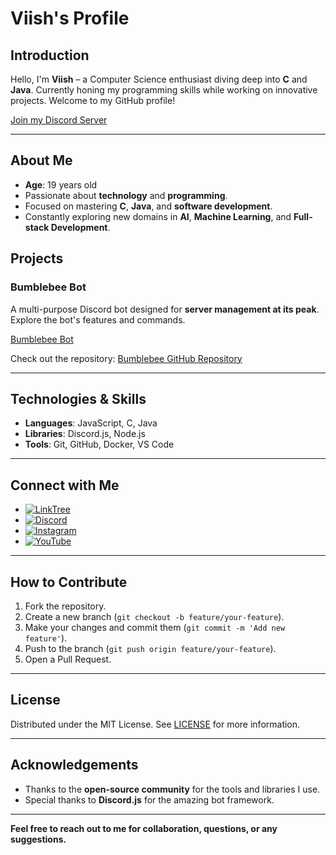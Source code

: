 # Viish's Profile

## Introduction

Hello, I'm **Viish** – a Computer Science enthusiast diving deep into **C** and **Java**. Currently honing my programming skills while working on innovative projects. Welcome to my GitHub profile!

[Join my Discord Server](https://discord.gg/bumblebee)

---

## About Me

- **Age**: 19 years old
- Passionate about **technology** and **programming**.
- Focused on mastering **C**, **Java**, and **software development**.
- Constantly exploring new domains in **AI**, **Machine Learning**, and **Full-stack Development**.

## Projects

### Bumblebee Bot
A multi-purpose Discord bot designed for **server management at its peak**. Explore the bot's features and commands.

[Bumblebee Bot](https://discord.gg/bumblebee)

Check out the repository: [Bumblebee GitHub Repository](https://github.com/Viish/Bumblebee)

---

## Technologies & Skills

- **Languages**: JavaScript, C, Java
- **Libraries**: Discord.js, Node.js
- **Tools**: Git, GitHub, Docker, VS Code

---

## Connect with Me

- [![LinkTree](https://img.shields.io/badge/LinkTree-%237289DA.svg?logo=linktree&logoColor=white)](https://guns.lol/viish)
- [![Discord](https://img.shields.io/badge/Discord-%237289DA.svg?logo=discord&logoColor=white)](https://discord.com/users/1156173961034465333)
- [![Instagram](https://img.shields.io/badge/Instagram-%23E4405F.svg?logo=Instagram&logoColor=white)](https://instagram.com/ig_viish)
- [![YouTube](https://img.shields.io/badge/YouTube-%23FF0000.svg?logo=YouTube&logoColor=white)](https://www.youtube.com/@viish_sensei)

---

## How to Contribute

1. Fork the repository.
2. Create a new branch (`git checkout -b feature/your-feature`).
3. Make your changes and commit them (`git commit -m 'Add new feature'`).
4. Push to the branch (`git push origin feature/your-feature`).
5. Open a Pull Request.

---

## License

Distributed under the MIT License. See [LICENSE](LICENSE) for more information.

---

## Acknowledgements

- Thanks to the **open-source community** for the tools and libraries I use.
- Special thanks to **Discord.js** for the amazing bot framework.

---

**Feel free to reach out to me for collaboration, questions, or any suggestions.**
